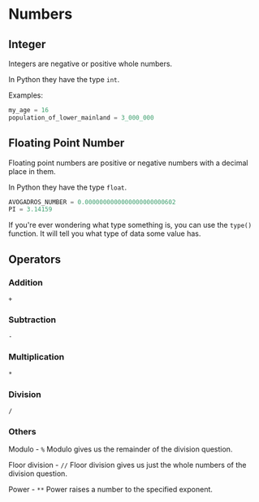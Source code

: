 # Numbers

## Integer

Integers are negative or positive whole numbers.

In Python they have the type `int`.

Examples:

```python
my_age = 16
population_of_lower_mainland = 3_000_000
```
## Floating Point Number

Floating point numbers are positive or negative
numbers with a decimal place in them.

In Python they have the type `float`.

```python
AVOGADROS_NUMBER = 0.0000000000000000000000602
PI = 3.14159
```

If you're ever wondering what type something is, you can
use the `type()` function. It will tell you what type of data
some value has.
## Operators

### Addition
`+`
### Subtraction
`-`
### Multiplication
`*`
### Division
`/`
### Others
Modulo - `%`
Modulo gives us the remainder of the division question.

Floor division - `//`
Floor division gives us just the whole numbers of the
division question.

Power - `**`
Power raises a number to the specified exponent.